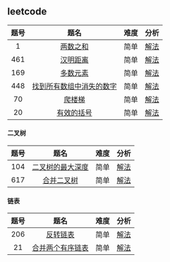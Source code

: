 ## leetcode

| 题号 |                                                  题名                                                  | 难度 |                                                    分析                                                    |
| :--: | :----------------------------------------------------------------------------------------------------: | :--: | :--------------------------------------------------------------------------------------------------------: |
|  1   |                         [两数之和](https://leetcode-cn.com/problems/two-sum/)                          | 简单 |  [解法](https://github.com/yangrenmu/blog/blob/master/leetcode/1.%E4%B8%A4%E6%95%B0%E4%B9%8B%E5%92%8C.md)  |
| 461  |                     [汉明距离](https://leetcode-cn.com/problems/hamming-distance/)                     | 简单 | [解法](https://github.com/yangrenmu/blog/blob/master/leetcode/461.%E6%B1%89%E6%98%8E%E8%B7%9D%E7%A6%BB.md) |
| 169  |                     [多数元素](https://leetcode-cn.com/problems/majority-element/)                     | 简单 |               [解法](https://github.com/yangrenmu/blog/blob/master/leetcode/169.多数元素.md)               |
| 448  | [找到所有数组中消失的数字](https://leetcode-cn.com/problems/find-all-numbers-disappeared-in-an-array/) | 简单 |       [解法](https://github.com/yangrenmu/blog/blob/master/leetcode/448.找到所有数组中消失的数字.md)       |
|  70  |                      [爬楼梯](https://leetcode-cn.com/problems/climbing-stairs/)                       | 简单 |                [解法](https://github.com/yangrenmu/blog/blob/master/leetcode/70.爬楼梯.md)                 |
|  20  |                   [有效的括号](https://leetcode-cn.com/problems/valid-parentheses/)                    | 简单 |              [解法](https://github.com/yangrenmu/blog/blob/master/leetcode/720.有效的括号.md)              |

#### 二叉树

| 题号 |                                        题名                                        | 难度 |                                                        分析                                                         |
| :--: | :--------------------------------------------------------------------------------: | :--: | :-----------------------------------------------------------------------------------------------------------------: |
| 104  | [二叉树的最大深度](https://leetcode-cn.com/problems/maximum-depth-of-binary-tree/) | 简单 |               [解法](https://github.com/yangrenmu/blog/blob/master/leetcode/104.二叉树的最大深度.md)                |
| 617  |       [合并二叉树](https://leetcode-cn.com/problems/merge-two-binary-trees/)       | 简单 | [解法](https://github.com/yangrenmu/blog/blob/master/leetcode/617.%E5%90%88%E5%B9%B6%E4%BA%8C%E5%8F%89%E6%A0%91.md) |

#### 链表

| 题号 |                                     题名                                     | 难度 |                                         分析                                          |
| :--: | :--------------------------------------------------------------------------: | :--: | :-----------------------------------------------------------------------------------: |
| 206  |      [反转链表](https://leetcode-cn.com/problems/reverse-linked-list/)       | 简单 |    [解法](https://github.com/yangrenmu/blog/blob/master/leetcode/206.反转链表.md)     |
|  21  | [合并两个有序链表](https://leetcode-cn.com/problems/merge-two-sorted-lists/) | 简单 | [解法](https://github.com/yangrenmu/blog/blob/master/leetcode/21.合并两个有序链表.md) |
